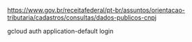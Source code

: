 
https://www.gov.br/receitafederal/pt-br/assuntos/orientacao-tributaria/cadastros/consultas/dados-publicos-cnpj

gcloud auth application-default login

